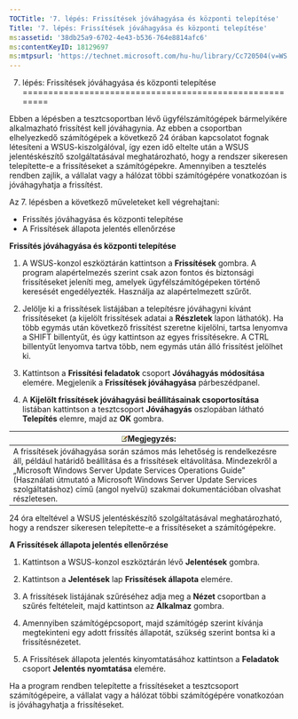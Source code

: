 ```yaml
---
TOCTitle: '7. lépés: Frissítések jóváhagyása és központi telepítése'
Title: '7. lépés: Frissítések jóváhagyása és központi telepítése'
ms:assetid: '38db25a9-6702-4e43-b536-764e8814afc6'
ms:contentKeyID: 18129697
ms:mtpsurl: 'https://technet.microsoft.com/hu-hu/library/Cc720504(v=WS.10)'
---
```


7. lépés: Frissítések jóváhagyása és központi telepítése
========================================================

Ebben a lépésben a tesztcsoportban lévő ügyfélszámítógépek bármelyikére alkalmazható frissítést kell jóváhagynia. Az ebben a csoportban elhelyezkedő számítógépek a következő 24 órában kapcsolatot fognak létesíteni a WSUS-kiszolgálóval, így ezen idő eltelte után a WSUS jelentéskészítő szolgáltatásával meghatározható, hogy a rendszer sikeresen telepítette-e a frissítéseket a számítógépekre. Amennyiben a tesztelés rendben zajlik, a vállalat vagy a hálózat többi számítógépére vonatkozóan is jóváhagyhatja a frissítést.

Az 7. lépésben a következő műveleteket kell végrehajtani:

-   Frissítés jóváhagyása és központi telepítése
-   A Frissítések állapota jelentés ellenőrzése

**Frissítés jóváhagyása és központi telepítése**
1.  A WSUS-konzol eszköztárán kattintson a **Frissítések** gombra. A program alapértelmezés szerint csak azon fontos és biztonsági frissítéseket jeleníti meg, amelyek ügyfélszámítógépeken történő keresését engedélyezték. Használja az alapértelmezett szűrőt.

2.  Jelölje ki a frissítések listájában a telepítésre jóváhagyni kívánt frissítéseket (a kijelölt frissítések adatai a **Részletek** lapon láthatók). Ha több egymás után következő frissítést szeretne kijelölni, tartsa lenyomva a SHIFT billentyűt, és úgy kattintson az egyes frissítésekre. A CTRL billentyűt lenyomva tartva több, nem egymás után álló frissítést jelölhet ki.

3.  Kattintson a **Frissítési feladatok** csoport **Jóváhagyás módosítása** elemére. Megjelenik a **Frissítések jóváhagyása** párbeszédpanel.

4.  A **Kijelölt frissítések jóváhagyási beállításainak csoportosítása** listában kattintson a tesztcsoport **Jóváhagyás** oszlopában látható **Telepítés** elemre, majd az **OK** gombra.

| ![](images/Cc720504.note(WS.10).gif)Megjegyzés:                                                                                                                                                                                                                                                                                       |
|--------------------------------------------------------------------------------------------------------------------------------------------------------------------------------------------------------------------------------------------------------------------------------------------------------------------------------------------------------------------|
| A frissítések jóváhagyása során számos más lehetőség is rendelkezésre áll, például határidő beállítása és a frissítések eltávolítása. Mindezekről a „Microsoft Windows Server Update Services Operations Guide” (Használati útmutató a Microsoft Windows Server Update Services szolgáltatáshoz) című (angol nyelvű) szakmai dokumentációban olvashat részletesen. |

24 óra elteltével a WSUS jelentéskészítő szolgáltatásával meghatározható, hogy a rendszer sikeresen telepítette-e a frissítéseket a számítógépekre.

**A Frissítések állapota jelentés ellenőrzése**
1.  Kattintson a WSUS-konzol eszköztárán lévő **Jelentések** gombra.

2.  Kattintson a **Jelentések** lap **Frissítések állapota** elemére.

3.  A frissítések listájának szűréséhez adja meg a **Nézet** csoportban a szűrés feltételeit, majd kattintson az **Alkalmaz** gombra.

4.  Amennyiben számítógépcsoport, majd számítógép szerint kívánja megtekinteni egy adott frissítés állapotát, szükség szerint bontsa ki a frissítésnézetet.

5.  A Frissítések állapota jelentés kinyomtatásához kattintson a **Feladatok** csoport **Jelentés nyomtatása** elemére.

Ha a program rendben telepítette a frissítéseket a tesztcsoport számítógépeire, a vállalat vagy a hálózat többi számítógépére vonatkozóan is jóváhagyhatja a frissítéseket.
